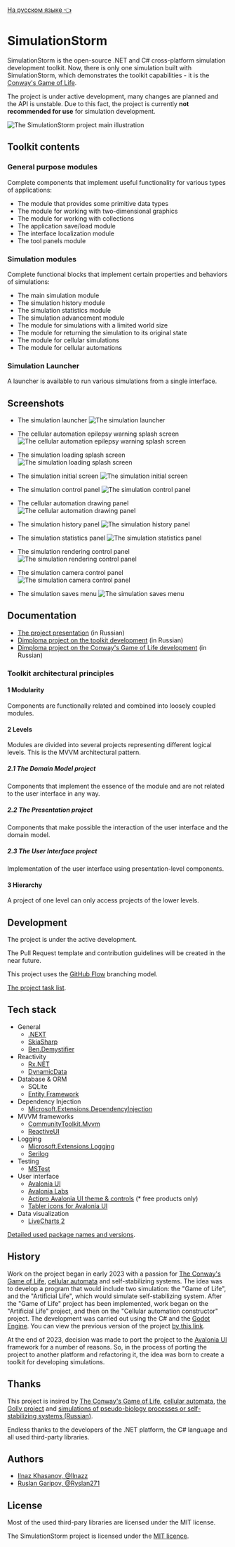﻿﻿[На русском языке :point_left:](readme_ru.md)

# SimulationStorm

SimulationStorm is the open-source .NET and C# cross-platform simulation development toolkit.
Now, there is only one simulation built with SimulationStorm, which demonstrates the toolkit capabilities - it is the [Conway's Game of Life](https://en.wikipedia.org/wiki/Conway%27s_Game_of_Life).

The project is under active development, many changes are planned and the API is unstable. Due to this fact, the project is currently <b>not recommended for use</b> for simulation development.

![The SimulationStorm project main illustration](https://github.com/SimulationStorm/SimulationStorm/assets/24940119/2674130b-e7e7-4531-9f30-a1a0eb4ae30b)

## Toolkit contents

### General purpose modules

Complete components that implement useful functionality for various types of applications:

* The module that provides some primitive data types
* The module for working with two-dimensional graphics
* The module for working with collections
* The application save/load module
* The interface localization module
* The tool panels module

### Simulation modules

Complete functional blocks that implement certain properties and behaviors of simulations:

* The main simulation module
* The simulation history module
* The simulation statistics module
* The simulation advancement module
* The module for simulations with a limited world size
* The module for returning the simulation to its original state
* The module for cellular simulations
* The module for cellular automations

### Simulation Launcher

A launcher is available to run various simulations from a single interface.

## Screenshots

* The simulation launcher
![The simulation launcher](https://github.com/SimulationStorm/SimulationStorm/assets/24940119/10cc54d0-b2a7-4cef-bbed-f4ea15af5726)

* The cellular automation epilepsy warning splash screen
![The cellular automation epilepsy warning splash screen](https://github.com/SimulationStorm/SimulationStorm/assets/24940119/cfa0ec43-5d92-44e6-bb91-e2bf73675cc4)

* The simulation loading splash screen
![The simulation loading splash screen](https://github.com/SimulationStorm/SimulationStorm/assets/24940119/12649dc6-34d9-4a1c-b3d6-49ceef2a2977)

* The simulation initial screen
![The simulation initial screen](https://github.com/SimulationStorm/SimulationStorm/assets/24940119/42ba55eb-8149-4e31-a73e-e561a5493e43)

* The simulation control panel
![The simulation control panel](https://github.com/SimulationStorm/SimulationStorm/assets/24940119/39ff51c3-2801-4b0f-b540-c07852099fce)

* The cellular automation drawing panel
![The cellular automation drawing panel](https://github.com/SimulationStorm/SimulationStorm/assets/24940119/50e20f85-bb51-4a6a-b169-8c81e2ae250f)

* The simulation history panel
![The simulation history panel](https://github.com/SimulationStorm/SimulationStorm/assets/24940119/d3f778a9-a881-41f5-b304-7c312c5a0280)

* The simulation statistics panel
![The simulation statistics panel](https://github.com/SimulationStorm/SimulationStorm/assets/24940119/2386d570-c612-4801-b03e-57da4d387741)

* The simulation rendering control panel
![The simulation rendering control panel](https://github.com/SimulationStorm/SimulationStorm/assets/24940119/ae6729a3-abe8-4109-8d76-62facac403f8)

* The simulation camera control panel
![The simulation camera control panel](https://github.com/SimulationStorm/SimulationStorm/assets/24940119/1b770bdd-9e8f-454b-8b85-96c039af8131)

* The simulation saves menu
![The simulation saves menu](https://github.com/SimulationStorm/SimulationStorm/assets/24940119/af095e37-c518-464f-96f0-1dd9c775b543)

## Documentation

* [The project presentation](https://gamma.app/docs/SimulationStorm-smdl8bqf76x27fw) (in Russian)
* [Dimploma project on the toolkit development](toolkit_docs.docx) (in Russian)
* [Dimploma project on the Conway's Game of Life development](game_of_life_docs.docx) (in Russian)

### Toolkit architectural principles

#### 1 Modularity

Components are functionally related and combined into loosely coupled modules.

#### 2 Levels

Modules are divided into several projects representing different logical levels. This is the MVVM architectural pattern.

##### 2.1 The Domain Model project

Components that implement the essence of the module and are not related to the user interface in any way.

##### 2.2 The Presentation project

Components that make possible the interaction of the user interface and the domain model.

##### 2.3 The User Interface project

Implementation of the user interface using presentation-level components.

#### 3 Hierarchy

A project of one level can only access projects of the lower levels.

## Development

The project is under the active development.

The Pull Request template and contribution guidelines will be created in the near future.

This project uses the [GitHub Flow](https://docs.github.com/ru/get-started/using-github/github-flow) branching model.

[The project task list](docs/task_list.md).

## Tech stack

* General
    * [.NEXT](https://github.com/dotnet/dotNext)
    * [SkiaSharp](https://github.com/mono/SkiaSharp)
    * [Ben.Demystifier](https://github.com/benaadams/Ben.Demystifier)
* Reactivity
    * [Rx.NET](https://github.com/dotnet/reactive)
    * [DynamicData](https://github.com/reactivemarbles/DynamicData)
* Database & ORM
    * SQLite
    * [Entity Framework](https://github.com/dotnet/efcore)
* Dependency Injection
    * [Microsoft.Extensions.DependencyInjection](https://github.com/dotnet/runtime/tree/main/src/libraries/Microsoft.Extensions.DependencyInjection)
* MVVM frameworks
    * [CommunityToolkit.Mvvm](https://github.com/CommunityToolkit/dotnet/tree/main/src/CommunityToolkit.Mvvm)
    * [ReactiveUI](https://reactiveui.net/)
* Logging
    * [Microsoft.Extensions.Logging](https://github.com/dotnet/runtime/tree/main/src/libraries/Microsoft.Extensions.Logging)
    * [Serilog](https://github.com/serilog/serilog)
* Testing
    * [MSTest](https://github.com/microsoft/testfx)
* User interface
    * [Avalonia UI](https://avaloniaui.net)
    * [Avalonia Labs](https://github.com/AvaloniaUI/Avalonia.Labs)
    * [Actipro Avalonia UI theme & controls](https://github.com/Actipro/Avalonia-Controls) (* free products only)
    * [Tabler icons for Avalonia UI](https://github.com/Epacik/tabler-icons-avalonia)
* Data visualization
    * [LiveCharts 2](https://github.com/beto-rodriguez/LiveCharts2)

[Detailed used package names and versions](../Directory.Packages.props).

## History

Work on the project began in early 2023 with a passion for [The Conway's Game of Life](https://en.wikipedia.org/wiki/Conway%27s_Game_of_Life), [cellular automata](https://en.wikipedia.org/wiki/Cellular_automaton) and self-stabilizing systems.
The idea was to develop a program that would include two simulation: the "Game of Life", and the "Artificial Life", which would simulate self-stabilizing system.
After the "Game of Life" project has been implemented, work began on the "Artificial Life" project, and then on the "Cellular automation constructor" project.
The development was carried out using the C# and the [Godot Engine](https://godotengine.org).
You can view the previous version of the project [by this link](https://github.com/SimulationStorm/ResearchProject).

At the end of 2023, decision was made to port the project to the [Avalonia UI](https://avaloniaui.net) framework for a number of reasons.
So, in the process of porting the project to another platform and refactoring it, the idea was born to create a toolkit for developing simulations.

## Thanks

This project is insired by [The Conway's Game of Life](https://en.wikipedia.org/wiki/Conway%27s_Game_of_Life), [cellular automata](https://en.wikipedia.org/wiki/Cellular_automaton), [the Golly project](https://golly.sourceforge.io/) and [simulations of pseudo-biology processes or self-stabilizing systems (Russian)](https://optozorax.github.io/e/emergevolution).

Endless thanks to the developers of the .NET platform, the C# language and all used third-party libraries.

## Authors

* [Ilnaz Khasanov, @Ilnazz](https://github.com/Ilnazz)
* [Ruslan Garipov, @Ryslan271](https://github.com/Ryslan271)

## License

Most of the used third-pary libraries are licensed under the MIT license.

The SimulationStorm project is licensed under the [MIT licence](license.md).